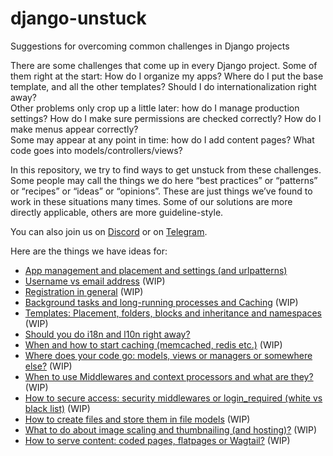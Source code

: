 # django-unstuck
Suggestions for overcoming common challenges in Django projects

There are some challenges that come up in every Django project. Some of them right at the start: How do I organize my
apps?  Where do I put the base template, and all the other templates? Should I do internationalization right away?  
Other problems only crop up a little later: how do I manage production settings? How do I make sure permissions are
checked correctly? How do I make menus appear correctly?  
Some may appear at any point in time: how do I add content pages? What code goes into models/controllers/views?

In this repository, we try to find ways to get unstuck from these challenges. Some people may call the things we do here
“best practices” or “patterns” or “recipes” or “ideas” or “opinions”.  These are just things we’ve found to work in
these situations many times. Some of our solutions are more directly applicable, others are more guideline-style.

You can also join us on [Discord](https://discord.gg/bUsu9B6Ek6) or on [Telegram](https://t.me/djangoRhein).

Here are the things we have ideas for:

[comment]: <> ( * [Splitting settings: local, dev, testing and production]&#40;docs/settings.md&#41;)

 * [App management and placement and settings (and urlpatterns)](docs/app-management.md)
 * [Username vs email address](docs/username.md) (WIP)
 * [Registration in general](docs/registration.md) (WIP)
 * [Background tasks and long-running processes and Caching](docs/background-tasks.md) (WIP)
 * [Templates: Placement, folders, blocks and inheritance and namespaces](docs/templates.md) (WIP)
 * [Should you do i18n and l10n right away?](docs/i18n.md)
 * [When and how to start caching (memcached, redis etc.)](docs/caching.md) (WIP)
 * [Where does your code go: models, views or managers or somewhere else?](docs/where-does-the-code-go.md) (WIP)
 * [When to use Middlewares and context processors and what are they?](docs/middleware.md) (WIP)
 * [How to secure access: security middlewares or login_required (white vs black list)](docs/secure-access.md) (WIP)
 * [How to create files and store them in file models](docs/files.md) (WIP)
 * [What to do about image scaling and thumbnailing (and hosting)?](docs/images.md) (WIP)
 * [How to serve content: coded pages, flatpages or Wagtail?](docs/flatpages.md) (WIP)
